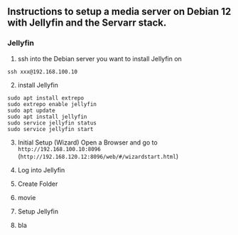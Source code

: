 ## Instructions to setup a media server on Debian 12 with Jellyfin and the Servarr stack.

### Jellyfin

1. ssh into the Debian server you want to install Jellyfin on

```
ssh xxx@192.168.100.10
```

2. install Jellyfin
```
sudo apt install extrepo
sudo extrepo enable jellyfin
sudo apt update
sudo apt install jellyfin
sudo service jellyfin status
sudo service jellyfin start
```

3. Initial Setup (Wizard)
Open a Browser and go to `http://192.168.100.10:8096`
(`http://192.168.120.12:8096/web/#/wizardstart.html`)

4. Log into Jellyfin
5. Create Folder
  1. movie
7. Setup Jellyfin
  1. bla
